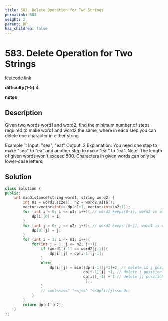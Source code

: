```yaml
---
title: 583. Delete Operation for Two Strings
permalink: 583
weight: 2
parent: DP
has_children: false
---
```

# 583. Delete Operation for Two Strings
[leetcode link](https://leetcode.com/problems/delete-operation-for-two-strings/)

**difficulty(1-5)** 
4

**notes**   


## Description
Given two words word1 and word2, find the minimum number of steps required to make word1 and word2 the same, where in each step you can delete one character in either string.

Example 1:
Input: "sea", "eat"
Output: 2
Explanation: You need one step to make "sea" to "ea" and another step to make "eat" to "ea".
Note:
The length of given words won't exceed 500.
Characters in given words can only be lower-case letters.

## Solution
```c++
class Solution {
public:
    int minDistance(string word1, string word2) {
        int n1 = word1.size(), n2 = word2.size();
        vector<vector<int>> dp(n1+1, vector<int>(n2+1));
        for (int i = 0; i <= n1; i++){ // word1 keeps[0~i], word2 is empty, how many operations we need to make them equal
            dp[i][0] = i;
        }
        for (int j = 0; j <= n2; j++){ // word2 keeps [0~j], word1 is empty, how many operations we need to make them equal 
            dp[0][j] = j;
        }
        for (int i = 1; i <= n1; i++){
            for(int j = 1; j <= n2; j++){
                if (word1[i-1] == word2[j-1]){
                    dp[i][j] = dp[i-1][j-1];
                }
                else{
                    dp[i][j] = min({dp[i-1][j-1]+2, // delete i& j positions
                                   dp[i-1][j] +1, // delete i position
                                   dp[i][j-1] + 1 // delete jj position
                                    });
                }
                // cout<<i<<" "<<j<<" "<<dp[i][j]<<endl;
            }
        }
        return dp[n1][n2];
    }
};
```


